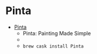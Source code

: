 # Pinta
- [Pinta](https://pinta-project.com/pintaproject/pinta/)
  -  Pinta: Painting Made Simple
  - 
  - `brew cask install Pinta`
